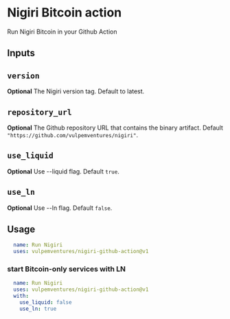 # Nigiri Bitcoin action

Run Nigiri Bitcoin in your Github Action

## Inputs

## `version`

**Optional** The Nigiri version tag. Default to latest.

## `repository_url`

**Optional** The Github repository URL that contains the binary artifact. Default `"https://github.com/vulpemventures/nigiri"`.

## `use_liquid`

**Optional** Use --liquid flag. Default `true`.

## `use_ln`

**Optional** Use --ln flag. Default `false`.

## Usage

```yml
  name: Run Nigiri
  uses: vulpemventures/nigiri-github-action@v1
```

### start Bitcoin-only services with LN

```yml
  name: Run Nigiri
  uses: vulpemventures/nigiri-github-action@v1
  with:
    use_liquid: false
    use_ln: true
```

